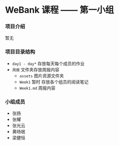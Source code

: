 # WeBank 课程 —— 第一小组

### 项目介绍

暂无



### 项目目录结构

- `day1 - day*` 存放每天每个成员的作业
- `周报` 文件夹存放周报内容
  - `assets` 图片资源文件夹
  - `Week1` 暂时 存放各个组员的阅读笔记
  - `Week1.md` 周报内容




### 小组成员

- 张扬
- 张耀
- 张光云
- 黄旸珉
- 梁健恒




